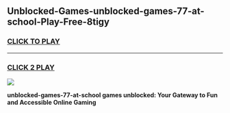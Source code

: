 
## Unblocked-Games-unblocked-games-77-at-school-Play-Free-8tigy
<h3>
<a href="https://premium76.site?title=unblocked-games-77-at-school&ref=23A">CLICK TO PLAY</a></h3>
<hr>

<h3>
<a href="https://premium76.site?title=unblocked-games-77-at-school&ref=23A">CLICK 2 PLAY</a>
  
</h3>

<a href="https://premium76.site?title=unblocked-games-77-at-school&ref=23A"><img src="https://clearcache.store/games.png"></a>


**unblocked-games-77-at-school games unblocked: Your Gateway to Fun and Accessible Online Gaming**
